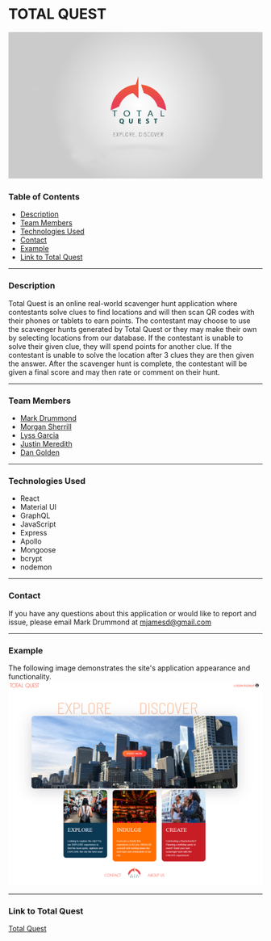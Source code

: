 # TOTAL QUEST
![Total Quest](videoimage.png)

### Table of Contents
* [Description](#description)
* [Team Members](#team-members)
* [Technologies Used](#technologies-used)
* [Contact](#contact)
* [Example](#example)
* [Link to Total Quest](#link-to-total-quest) 
***

### Description
Total Quest is an online real-world scavenger hunt application where contestants solve clues to find locations and will then scan QR codes with their phones or tablets to earn points. The contestant may choose to use the scavenger hunts generated by Total Quest or they may make their own by selecting locations from our database. If the contestant is unable to solve their given clue, they will spend points for another clue.  If the contestant is unable to solve the location after 3 clues they are then given the answer. After the scavenger hunt is complete, the contestant will be given a final score and may then rate or comment on their hunt.
***

### Team Members
* [Mark Drummond](https://github.com/mjamesd)
* [Morgan Sherrill](https://github.com/m-sherrill)
* [Lyss Garcia](https://github.com/lyssg2)
* [Justin Meredith](https://github.com/JustinM099)
* [Dan Golden](https://github.com/DanPGolden)
***

### Technologies Used
* React
* Material UI
* GraphQL
* JavaScript
* Express
* Apollo
* Mongoose
* bcrypt
* nodemon
***

### Contact
If you have any questions about this application or would like to report and issue, please email Mark Drummond at mjamesd@gmail.com
***

### Example
The following image demonstrates the site's application appearance and functionality.
![Total Quest](example.png)
***

### Link to Total Quest
[Total Quest](https://urban-giggle.herokuapp.com/)







